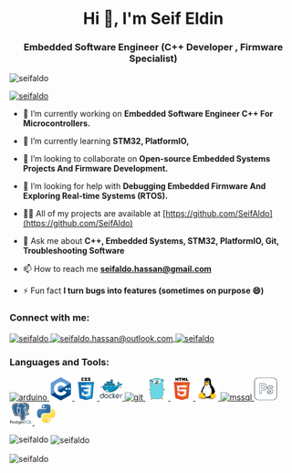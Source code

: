 <h1 align="center">Hi 👋, I'm Seif Eldin</h1>
<h3 align="center">Embedded Software Engineer (C++ Developer , Firmware Specialist)</h3>

<p align="left"> <img src="https://komarev.com/ghpvc/?username=seifaldo&label=Profile%20views&color=0e75b6&style=flat" alt="seifaldo" /> </p>

<p align="left"> <a href="https://github.com/ryo-ma/github-profile-trophy"><img src="https://github-profile-trophy.vercel.app/?username=seifaldo" alt="seifaldo" /></a> </p>

- 🔭 I’m currently working on **Embedded Software Engineer C++ For Microcontrollers.**

- 🌱 I’m currently learning **STM32, PlatformIO,**

- 👯 I’m looking to collaborate on **Open-source Embedded Systems Projects And Firmware Development.**

- 🤝 I’m looking for help with **Debugging Embedded Firmware And Exploring Real-time Systems (RTOS).**

- 👨‍💻 All of my projects are available at [https://github.com/SeifAldo](https://github.com/SeifAldo)

- 💬 Ask me about **C++, Embedded Systems, STM32, PlatformIO, Git, Troubleshooting Software**

- 📫 How to reach me **seifaldo.hassan@gmail.com**

- ⚡ Fun fact **I turn bugs into features (sometimes on purpose 😄)**

<h3 align="left">Connect with me:</h3>
<p align="left">
  <a href="https://www.linkedin.com/in/seifaldo" target="blank">
    <img align="center" src="https://cdn.jsdelivr.net/gh/devicons/devicon/icons/linkedin/linkedin-original.svg" alt="seifaldo" height="30" width="30" />
  </a>
  <a href="mailto:seifaldo.hassan@gmail.com" target="blank">
    <img align="center" src="https://cdn-icons-png.flaticon.com/512/732/732200.png" alt="seifaldo.hassan@outlook.com" height="30" width="30" />
  </a>
  <a href="https://github.com/seifaldo" target="blank">
    <img align="center" src="https://cdn.jsdelivr.net/gh/devicons/devicon/icons/github/github-original.svg" alt="seifaldo" height="30" width="30" />
  </a>
</p>


<h3 align="left">Languages and Tools:</h3>
<p align="left"> <a href="https://www.arduino.cc/" target="_blank" rel="noreferrer"> <img src="https://cdn.worldvectorlogo.com/logos/arduino-1.svg" alt="arduino" width="40" height="40"/> </a> <a href="https://www.w3schools.com/cpp/" target="_blank" rel="noreferrer"> <img src="https://raw.githubusercontent.com/devicons/devicon/master/icons/cplusplus/cplusplus-original.svg" alt="cplusplus" width="40" height="40"/> </a> <a href="https://www.w3schools.com/css/" target="_blank" rel="noreferrer"> <img src="https://raw.githubusercontent.com/devicons/devicon/master/icons/css3/css3-original-wordmark.svg" alt="css3" width="40" height="40"/> </a> <a href="https://www.docker.com/" target="_blank" rel="noreferrer"> <img src="https://raw.githubusercontent.com/devicons/devicon/master/icons/docker/docker-original-wordmark.svg" alt="docker" width="40" height="40"/> </a> <a href="https://git-scm.com/" target="_blank" rel="noreferrer"> <img src="https://www.vectorlogo.zone/logos/git-scm/git-scm-icon.svg" alt="git" width="40" height="40"/> </a> <a href="https://golang.org" target="_blank" rel="noreferrer"> <img src="https://raw.githubusercontent.com/devicons/devicon/master/icons/go/go-original.svg" alt="go" width="40" height="40"/> </a> <a href="https://www.w3.org/html/" target="_blank" rel="noreferrer"> <img src="https://raw.githubusercontent.com/devicons/devicon/master/icons/html5/html5-original-wordmark.svg" alt="html5" width="40" height="40"/> </a> <a href="https://www.linux.org/" target="_blank" rel="noreferrer"> <img src="https://raw.githubusercontent.com/devicons/devicon/master/icons/linux/linux-original.svg" alt="linux" width="40" height="40"/> </a> <a href="https://www.microsoft.com/en-us/sql-server" target="_blank" rel="noreferrer"> <img src="https://www.svgrepo.com/show/303229/microsoft-sql-server-logo.svg" alt="mssql" width="40" height="40"/> </a> <a href="https://www.photoshop.com/en" target="_blank" rel="noreferrer"> <img src="https://raw.githubusercontent.com/devicons/devicon/master/icons/photoshop/photoshop-line.svg" alt="photoshop" width="40" height="40"/> </a> <a href="https://www.postgresql.org" target="_blank" rel="noreferrer"> <img src="https://raw.githubusercontent.com/devicons/devicon/master/icons/postgresql/postgresql-original-wordmark.svg" alt="postgresql" width="40" height="40"/> </a> <a href="https://www.python.org" target="_blank" rel="noreferrer"> <img src="https://raw.githubusercontent.com/devicons/devicon/master/icons/python/python-original.svg" alt="python" width="40" height="40"/> </a> </p>

<p><img align="left" src="https://github-readme-stats.vercel.app/api/top-langs?username=seifaldo&show_icons=true&locale=en&layout=compact" alt="seifaldo" /></p>

<p>&nbsp;<img align="center" src="https://github-readme-stats.vercel.app/api?username=seifaldo&show_icons=true&locale=en" alt="seifaldo" /></p>

<p><img align="center" src="https://github-readme-streak-stats.herokuapp.com/?user=seifaldo&" alt="seifaldo" /></p>
